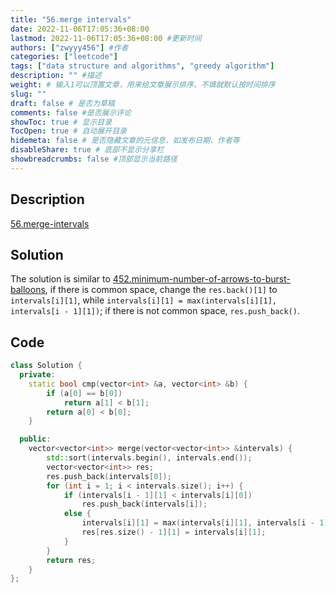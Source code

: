 ```yaml
---
title: "56.merge intervals"
date: 2022-11-06T17:05:36+08:00
lastmod: 2022-11-06T17:05:36+08:00 #更新时间
authors: ["zwyyy456"] #作者
categories: ["leetcode"]
tags: ["data structure and algorithms", "greedy algorithm"]
description: "" #描述
weight: # 输入1可以顶置文章，用来给文章展示排序，不填就默认按时间排序
slug: ""
draft: false # 是否为草稿
comments: false #是否展示评论
showToc: true # 显示目录
TocOpen: true # 自动展开目录
hidemeta: false # 是否隐藏文章的元信息，如发布日期、作者等
disableShare: true # 底部不显示分享栏
showbreadcrumbs: false #顶部显示当前路径
---
```

## Description
[56.merge-intervals](https://leetcode.com/problems/merge-intervals/)

## Solution
The solution is similar to [452.minimum-number-of-arrows-to-burst-balloons](https://zwyyy456.vercel.app/posts/tech/452.minimum-number-of-arrows-to-burst-balloons/), if there is common space, change the `res.back()[1]` to `intervals[i][1]`, while `intervals[i][1] = max(intervals[i][1], intervals[i - 1][1])`; if there is not common space, `res.push_back()`.

## Code
```cpp
class Solution {
  private:
    static bool cmp(vector<int> &a, vector<int> &b) {
        if (a[0] == b[0])
            return a[1] < b[1];
        return a[0] < b[0];
    }

  public:
    vector<vector<int>> merge(vector<vector<int>> &intervals) {
        std::sort(intervals.begin(), intervals.end());
        vector<vector<int>> res;
        res.push_back(intervals[0]);
        for (int i = 1; i < intervals.size(); i++) {
            if (intervals[i - 1][1] < intervals[i][0])
                res.push_back(intervals[i]);
            else {
                intervals[i][1] = max(intervals[i][1], intervals[i - 1][1]);
                res[res.size() - 1][1] = intervals[i][1];
            }
        }
        return res;
    }
};
```